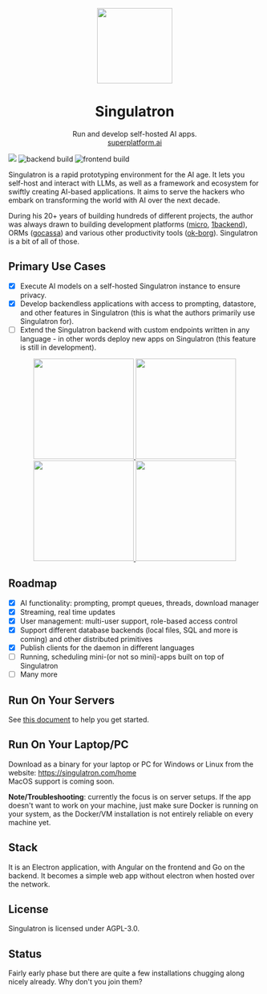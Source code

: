 <p align="center">
  <img width="150px" src="https://singulatron.com/assets/logo-lighter.svg" />
  <div align="center">
    <span>
      <h1>Singulatron</h1>
    </span>
    <div>Run and develop self-hosted AI apps.</div>
    <div>
      <a href="https://superplatform.ai">superplatform.ai</a> 
    </div>
  </div>
</p>

[![](https://dcbadge.limes.pink/api/server/https://discord.gg/eRXyzeXEvM)](https://discord.gg/eRXyzeXEvM)
![backend build](https://github.com/singulatron/singulatron/actions/workflows/backend-build-github.yaml/badge.svg)
![frontend build](https://github.com/singulatron/singulatron/actions/workflows/frontend-container-build-github.yaml/badge.svg)

Singulatron is a rapid prototyping environment for the AI age. It lets you self-host and interact with LLMs, as well as a framework and ecosystem for swiftly creating AI-based applications. It aims to serve the hackers who embark on transforming the world with AI over the next decade.

During his 20+ years of building hundreds of different projects, the author was always drawn to building development platforms ([micro](https://github.com/micro/micro), [1backend](https://github.com/1backend/1backend)), ORMs ([gocassa](https://github.com/gocassa/gocassa)) and various other productivity tools ([ok-borg](https://github.com/ok-borg/borg)).
Singulatron is a bit of all of those.

## Primary Use Cases

- [x] Execute AI models on a self-hosted Singulatron instance to ensure privacy.
- [x] Develop backendless applications with access to prompting, datastore, and other features in Singulatron (this is what the authors primarily use Singulatron for).
- [ ] Extend the Singulatron backend with custom endpoints written in any language - in other words deploy new apps on Singulatron (this feature is still in development).

<p align="center">
  <a href="https://singulatron.com/assets/chat.png?refresh=3" target="_blank">
    <img width="200px" src="https://singulatron.com/assets/thumbnail/chat.png?refresh=3" />
  </a>
  <a href="https://singulatron.com/assets/model-explorer.png?refresh=3" target="_blank">
    <img width="200px" src="https://singulatron.com/assets/thumbnail/model-explorer.png?refresh=3" />
  </a>
  <a href="https://singulatron.com/assets/permissions.png?refresh=3" target="_blank">
    <img width="200px" src="https://singulatron.com/assets/thumbnail/permissions.png?refresh=3" />
  </a>
  <a href="https://singulatron.com/assets/api.png?refresh=3" target="_blank">
    <img width="200px" src="https://singulatron.com/assets/thumbnail/api.png?refresh=3" />
  </a>
</p>

## Roadmap

- [x] AI functionality: prompting, prompt queues, threads, download manager
- [x] Streaming, real time updates
- [x] User management: multi-user support, role-based access control
- [x] Support different database backends (local files, SQL and more is coming) and other distributed primitives
- [x] Publish clients for the daemon in different languages
- [ ] Running, scheduling mini-(or not so mini)-apps built on top of Singulatron
- [ ] Many more

## Run On Your Servers

See [this document](./docs/start/index.md) to help you get started.

## Run On Your Laptop/PC

Download as a binary for your laptop or PC for Windows or Linux from the website: https://singulatron.com/home  
MacOS support is coming soon.

**Note/Troubleshooting**: currently the focus is on server setups. If the app doesn't want to work on your machine, just make sure Docker is running on your system, as the Docker/VM installation is not entirely reliable on every machine yet.

## Stack

It is an Electron application, with Angular on the frontend and Go on the backend. It becomes a simple web app without electron when hosted over the network.

## License

Singulatron is licensed under AGPL-3.0.

## Status

Fairly early phase but there are quite a few installations chugging along nicely already. Why don't you join them?
